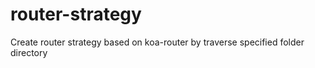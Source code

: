 # router-strategy
Create router strategy based on koa-router by  traverse specified folder directory
